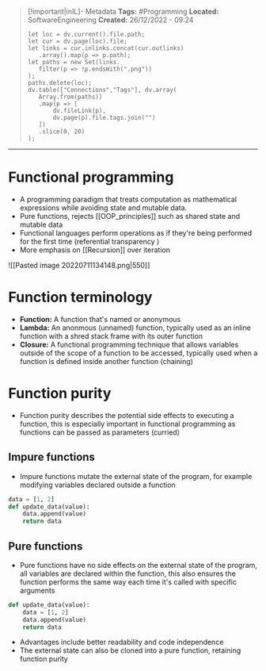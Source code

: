 > [!important|inIL]- Metadata
> **Tags:** #Programming 
> **Located:** SoftwareEngineering
> **Created:** 26/12/2022 - 09:24
> ```dataviewjs
>let loc = dv.current().file.path;
>let cur = dv.page(loc).file;
>let links = cur.inlinks.concat(cur.outlinks)
>    .array().map(p => p.path);
>let paths = new Set(links.
>    filter(p => !p.endsWith(".png"))
>);
>paths.delete(loc);
>dv.table(["Connections","Tags"], dv.array(
>    Array.from(paths))
>    .map(p => [
>        dv.fileLink(p),
>        dv.page(p).file.tags.join("")
>    ])
>    .slice(0, 20)
>);
> ```

___
# Functional programming
- A programming paradigm that treats computation as mathematical expressions while avoiding state and mutable data.
- Pure functions, rejects [[OOP_principles]] such as shared state and mutable data
- Functional languages perform operations as if they're being performed for the first time (referential transparency )
- More emphasis on [[Recursion]] over iteration

![[Pasted image 20220711134148.png|550]]

# Function terminology

- **Function:** A function that's named or anonymous  
- **Lambda:** An anonmous (unnamed) function, typically used as an inline function with a shred stack frame with its outer function
- **Closure:** A functional programming technique that allows variables outside of the scope of a function to be accessed, typically used when a function is defined inside another function (chaining)

# Function purity
- Function purity describes the potential side effects to executing a function, this is especially important in functional programming as functions can be passed as parameters (curried)
## Impure functions
- Impure functions mutate the external state of the program, for example modifying variables declared outside a function

```python
data = [1, 2]
def update_data(value):
    data.append(value)
    return data
````
## Pure functions
- Pure functions have no side effects on the external state of the program, all variables are declared within the function, this also ensures the function performs the same way each time it's called with specific arguments

```python
def update_data(value):
    data = [1, 2]
    data.append(value)
    return data
````

- Advantages include better readability and code independence
- The external state can also be cloned into a pure function, retaining function purity
